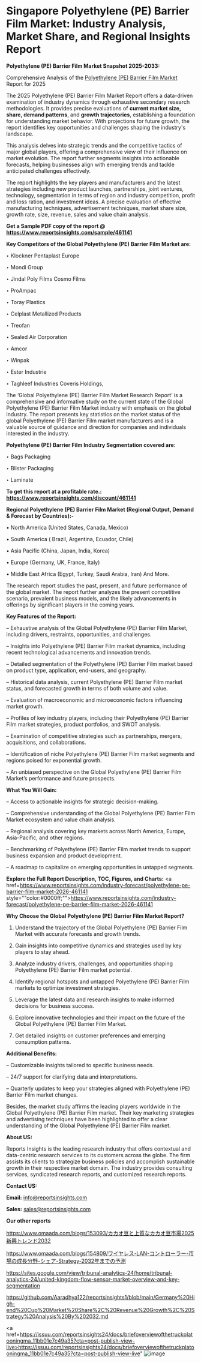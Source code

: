 # Singapore Polyethylene (PE) Barrier Film Market: Industry Analysis, Market Share, and Regional Insights Report

<strong>Polyethylene (PE) Barrier Film Market Snapshot 2025-2033:</strong>

Comprehensive Analysis of the <a href=https://www.reportsinsights.com/sample/461141>Polyethylene (PE) Barrier Film Market</a> Report for 2025

The 2025 Polyethylene (PE) Barrier Film Market Report offers a data-driven examination of industry dynamics through exhaustive secondary research methodologies. It provides precise evaluations of <strong>current market size, share, demand patterns</strong>, and <strong>growth trajectories</strong>, establishing a foundation for understanding market behavior. With projections for future growth, the report identifies key opportunities and challenges shaping the industry's landscape.

This analysis delves into strategic trends and the competitive tactics of major global players, offering a comprehensive view of their influence on market evolution. The report further segments insights into actionable forecasts, helping businesses align with emerging trends and tackle anticipated challenges effectively.

The report highlights the key players and manufacturers and the latest strategies including new product launches, partnerships, joint ventures, technology, segmentation in terms of region and industry competition, profit and loss ration, and investment ideas. A precise evaluation of effective manufacturing techniques, advertisement techniques, market share size, growth rate, size, revenue, sales and value chain analysis.

<strong>Get a Sample PDF copy of the report @ <a href=https://www.reportsinsights.com/sample/461141 style=color:#0000ff;>https://www.reportsinsights.com/sample/461141</a></strong>

<strong>Key Competitors of the Global Polyethylene (PE) Barrier Film Market are:</strong>

‣ Klockner Pentaplast Europe

‣ Mondi Group

‣ Jindal Poly Films Cosmo Films

‣ ProAmpac

‣ Toray Plastics

‣ Celplast Metallized Products

‣ Treofan

‣ Sealed Air Corporation

‣ Amcor

‣ Winpak

‣ Ester Industrie

‣ Taghleef Industries Coveris Holdings,

The ‘Global Polyethylene (PE) Barrier Film Market Research Report’ is a comprehensive and informative study on the current state of the Global Polyethylene (PE) Barrier Film Market industry with emphasis on the global industry. The report presents key statistics on the market status of the global Polyethylene (PE) Barrier Film market manufacturers and is a valuable source of guidance and direction for companies and individuals interested in the industry.

<strong>Polyethylene (PE) Barrier Film Industry Segmentation covered are:</strong>

‣ Bags Packaging

‣ Blister Packaging

‣ Laminate

<strong>To get this report at a profitable rate.: <a href=https://www.reportsinsights.com/discount/461141 style=color:#0000ff;>https://www.reportsinsights.com/discount/461141</a></strong>

<strong>Regional Polyethylene (PE) Barrier Film Market (Regional Output, Demand &amp; Forecast by Countries):-</strong>

• North America (United States, Canada, Mexico)

• South America ( Brazil, Argentina, Ecuador, Chile)

• Asia Pacific (China, Japan, India, Korea)

• Europe (Germany, UK, France, Italy)

• Middle East Africa (Egypt, Turkey, Saudi Arabia, Iran) And More.

The research report studies the past, present, and future performance of the global market. The report further analyzes the present competitive scenario, prevalent business models, and the likely advancements in offerings by significant players in the coming years.

<strong>Key Features of the Report:</strong>

– Exhaustive analysis of the Global Polyethylene (PE) Barrier Film Market, including drivers, restraints, opportunities, and challenges.

– Insights into Polyethylene (PE) Barrier Film market dynamics, including recent technological advancements and innovation trends.

– Detailed segmentation of the Polyethylene (PE) Barrier Film market based on product type, application, end-users, and geography.

– Historical data analysis, current Polyethylene (PE) Barrier Film market status, and forecasted growth in terms of both volume and value.

– Evaluation of macroeconomic and microeconomic factors influencing market growth.

– Profiles of key industry players, including their Polyethylene (PE) Barrier Film market strategies, product portfolios, and SWOT analysis.

– Examination of competitive strategies such as partnerships, mergers, acquisitions, and collaborations.

– Identification of niche Polyethylene (PE) Barrier Film market segments and regions poised for exponential growth.

– An unbiased perspective on the Global Polyethylene (PE) Barrier Film Market’s performance and future prospects.

<strong>What You Will Gain:</strong>

– Access to actionable insights for strategic decision-making.

– Comprehensive understanding of the Global Polyethylene (PE) Barrier Film Market ecosystem and value chain analysis.

– Regional analysis covering key markets across North America, Europe, Asia-Pacific, and other regions.

– Benchmarking of Polyethylene (PE) Barrier Film market trends to support business expansion and product development.

– A roadmap to capitalize on emerging opportunities in untapped segments.

<strong>Explore the Full Report Description, TOC, Figures, and Charts:</strong>
<a href=https://www.reportsinsights.com/industry-forecast/polyethylene-pe-barrier-film-market-2026-461141 style=""color:#0000ff;"">https://www.reportsinsights.com/industry-forecast/polyethylene-pe-barrier-film-market-2026-461141</a>

<strong>Why Choose the Global Polyethylene (PE) Barrier Film Market Report?</strong>

1. Understand the trajectory of the Global Polyethylene (PE) Barrier Film Market with accurate forecasts and growth trends.

2. Gain insights into competitive dynamics and strategies used by key players to stay ahead.

3. Analyze industry drivers, challenges, and opportunities shaping Polyethylene (PE) Barrier Film market potential.

4. Identify regional hotspots and untapped Polyethylene (PE) Barrier Film markets to optimize investment strategies.

5. Leverage the latest data and research insights to make informed decisions for business success.

6. Explore innovative technologies and their impact on the future of the Global Polyethylene (PE) Barrier Film Market.

7. Get detailed insights on customer preferences and emerging consumption patterns.

<strong>Additional Benefits:</strong>

– Customizable insights tailored to specific business needs.

– 24/7 support for clarifying data and interpretations.

– Quarterly updates to keep your strategies aligned with Polyethylene (PE) Barrier Film market changes.

Besides, the market study affirms the leading players worldwide in the Global Polyethylene (PE) Barrier Film market. Their key marketing strategies and advertising techniques have been highlighted to offer a clear understanding of the Global Polyethylene (PE) Barrier Film market.

<strong><strong>About US</strong>:</strong>

Reports Insights is the leading research industry that offers contextual and data-centric research services to its customers across the globe. The firm assists its clients to strategize business policies and accomplish sustainable growth in their respective market domain. The industry provides consulting services, syndicated research reports, and customized research reports.

<strong>Contact US:</strong>

<p class=><b>Email:</b> <a href=mailto:info@reportsinsights.com>info@reportsinsights.com</a></p>
<p class=><b>Sales:</b> <a href=mailto:sales@reportsinsights.com>sales@reportsinsights.com</a></p>

<strong>Our other reports</strong>

<a href=https://www.omaada.com/blogs/153093/カカオ豆と上質なカカオ豆市場2025新興トレンド2032>https://www.omaada.com/blogs/153093/カカオ豆と上質なカカオ豆市場2025新興トレンド2032</a>

<a href=https://www.omaada.com/blogs/154809/ワイヤレス-LAN-コントローラー-市場の成長分野-シェア-Strategy-2032年までの予測>https://www.omaada.com/blogs/154809/ワイヤレス-LAN-コントローラー-市場の成長分野-シェア-Strategy-2032年までの予測</a>

<a href=https://sites.google.com/view/tribunal-analytics-24/home/tribunal-analytics-24/united-kingdom-flow-sensor-market-overview-and-key-segmentation>https://sites.google.com/view/tribunal-analytics-24/home/tribunal-analytics-24/united-kingdom-flow-sensor-market-overview-and-key-segmentation</a>

<a href=https://github.com/Aaradhya122/reportsinsights1/blob/main/Germany%20High-end%20Cup%20Market%20Share%2C%20Revenue%20Growth%2C%20Strategy%20Analysis%20By%202032.md>https://github.com/Aaradhya122/reportsinsights1/blob/main/Germany%20High-end%20Cup%20Market%20Share%2C%20Revenue%20Growth%2C%20Strategy%20Analysis%20By%202032.md</a>

<a href=https://issuu.com/reportsinsights24/docs/briefoverviewofthetruckplatooningma_11bb01e7c49a35?cta=post-publish-view-live>https://issuu.com/reportsinsights24/docs/briefoverviewofthetruckplatooningma_11bb01e7c49a35?cta=post-publish-view-live</a>"
![image](https://github.com/user-attachments/assets/ed1750c0-7e17-4e72-9857-dc0ca53799d1)
